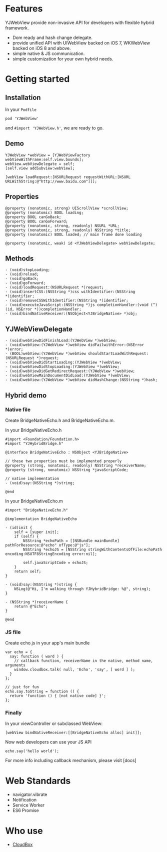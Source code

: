 # Features
YJWebView provide non-invasive API for developers with flexible hybrid framework.

* Dom ready and hash change delegate.
* provide unified API with UIWebView backed on iOS 7, WKWebView backed on iOS 8 and above.
* simple native & JS communication.
* simple customization for your own hybrid needs.

# Getting started

## Installation

In your `Podfile`

```
pod 'YJWebView'
```

and `#import 'YJWebView.h'`, we are ready to go.

## Demo

```
YJWebView *webView = [YJWebViewFactory webViewWithFrame:self.view.bounds];
webView.webViewDelegate = self;
[self.view addSubview:webView];

[webView loadRequest:[NSURLRequest requestWithURL:[NSURL URLWithString:@"http://www.baidu.com"]]];
```

## Properties

```
@property (nonatomic, strong) UIScrollView *scrollView;
@property (nonatomic) BOOL loading;
@property BOOL canGoBack;
@property BOOL canGoForward;
@property (nonatomic, strong, readonly) NSURL *URL;
@property (nonatomic, strong, readonly) NSString *title;
@property (nonatomic) BOOL loaded; // main frame done loading

@property (nonatomic, weak) id <YJWebViewDelegate> webViewDelegate;
```

## Methods

```
- (void)stopLoading;
- (void)reload;
- (void)goBack;
- (void)goForward;
- (void)loadRequest:(NSURLRequest *)request;
- (void)insertCSS:(NSString *)css withIdentifier:(NSString *)identifier;
- (void)removeCSSWithIdentifier:(NSString *)identifier;
- (void)executeJavaScript:(NSString *)js completionHandler:(void (^)(id, NSError *))completionHandler;
- (void)bindNativeReceiver:(NSObject<YJBridgeNative> *)obj;
```

## YJWebViewDelegate

```
- (void)webViewDidFinishLoad:(YJWebView *)webView;
- (void)webView:(YJWebView *)webView didFailwithError:(NSError *)error;
- (BOOL)webView:(YJWebView *)webView shouldStartLoadWithRequest:(NSURLRequest *)request;
- (void)webViewDidStartLoading:(YJWebView *)webView;
- (void)webViewDidStopLoading:(YJWebView *)webView;
- (void)webViewDidGetRedirectRequest:(YJWebView *)webView;
- (void)webViewMainDocumentDidLoad:(YJWebView *)webView;
- (void)webView:(YJWebView *)webView didHashChange:(NSString *)hash;
```

## Hybrid demo

### Native file

Create BridgeNativeEcho.h and BridgeNativeEcho.m.  

In your BridgeNativeEcho.h
```
#import <Foundation/Foundation.h>
#import "YJHybridBridge.h"

@interface BridgeNativeEcho : NSObject <YJBridgeNative>

// these two properties must be implemented properly
@property (strong, nonatomic, readonly) NSString *receiverName;
@property (strong, nonatomic) NSString *javaScriptCode;

// native implementation
- (void)say:(NSString *)string;

@end

```

In your BridgeNativeEcho.m
```
#import "BridgeNativeEcho.h"

@implementation BridgeNativeEcho

- (id)init {
    self = [super init];
    if (self) {
        NSString *echoPath = [[NSBundle mainBundle] pathForResource:@"echo" ofType:@"js"];
        NSString *echoJS = [NSString stringWithContentsOfFile:echoPath encoding:NSUTF8StringEncoding error:nil];

        self.javaScriptCode = echoJS;
    }
    return self;
}

- (void)say:(NSString *)string {
    NSLog(@"Hi, I'm walking through YJHybridBridge: %@", string);
}

- (NSString *)receiverName {
    return @"Echo";
}

@end
```

### JS file

Create echo.js in your app's main bundle

```
var echo = {
  say: function ( word ) {
    // callback function, receiverName in the native, method name, arguments
    window.cloudbox.talk( null, 'Echo', 'say', [ word ] );
  }
};

// just for fun
echo.say.toString = function () {
  return 'function () { [not native code] }';
};
```

### Finally

In your viewController or subclassed WebView:

```
[webView bindNativeReceiver:[[BridgeNativeEcho alloc] init]];
```

Now web developers can use your JS API

```
echo.say('hello world');
```

For more info including callback mechanism, please visit [docs]

# Web Standards

* navigator.vibrate
* Notification
* Service Worker
* ES6 Promise

# Who use
* [CloudBox](http://yunji.one)

